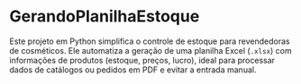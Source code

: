 # GerandoPlanilhaEstoque
Este projeto em Python simplifica o controle de estoque para revendedoras de cosméticos. Ele automatiza a geração de uma planilha Excel (`.xlsx`) com informações de produtos (estoque, preços, lucro), ideal para processar dados de catálogos ou pedidos em PDF e evitar a entrada manual.
